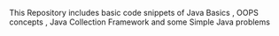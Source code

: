 This Repository includes basic code snippets of Java Basics , OOPS concepts , Java Collection Framework and some Simple Java problems

<a id="user-content-show-some-️-by-starring-some-of-the-repositories" class="anchor" aria-hidden="true" href="#show-some-️-by-starring-some-of-the-repositories">
